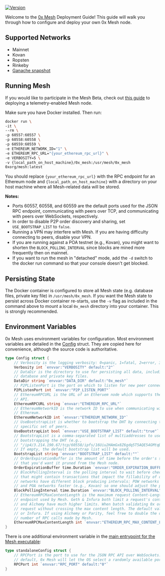 [![Version](https://img.shields.io/badge/version-development-orange.svg)](https://github.com/0xProject/0x-mesh/releases)

Welcome to the [0x Mesh](https://github.com/0xProject/0x-mesh) Deployment Guide!
This guide will walk you through how to configure and deploy your own 0x Mesh
node.

## Supported Networks

-   Mainnet
-   Kovan
-   Ropsten
-   Rinkeby
-   [Ganache snapshot](https://cloud.docker.com/u/0xorg/repository/docker/0xorg/mesh-ganache-cli)

## Running Mesh

If you would like to participate in the Mesh Beta, check out [this guide](../examples/beta_telemetry_node/README.md) to deploying a telemetry-enabled Mesh node.

Make sure you have Docker installed. Then run:

```bash
docker run \
-it \
--rm \
-p 60557:60557 \
-p 60558:60558 \
-p 60559:60559 \
-e ETHEREUM_NETWORK_ID="1" \
-e ETHEREUM_RPC_URL="{your_ethereum_rpc_url}" \
-e VERBOSITY=5 \
-v {local_path_on_host_machine}/0x_mesh:/usr/mesh/0x_mesh
0xorg/mesh:latest
```

You should replace `{your_ethereum_rpc_url}` with the RPC endpoint for an
Ethereum node and `{local_path_on_host_machine}` with a directory on your host
machine where all Mesh-related data will be stored.

**Notes:**

-   Ports 60557, 60558, and 60559 are the default ports used for the JSON RPC endpoint, communicating with peers over TCP, and communicating with peers over WebSockets, respectively.
-   In order to disable P2P order discovery and sharing, set `USE_BOOTSTRAP_LIST` to `false`.
-   Running a VPN may interfere with Mesh. If you are having difficulty connecting to peers, disable your VPN.
-   If you are running against a POA testnet (e.g., Kovan), you might want to shorten the `BLOCK_POLLING_INTERVAL` since blocks are mined more frequently then on mainnet.
-   If you want to run the mesh in "detached" mode, add the `-d` switch to the docker run command so that your console doesn't get blocked.

## Persisting State

The Docker container is configured to store all Mesh state (e.g. database files,
private key file) in `/usr/mesh/0x_mesh`. If you want the Mesh state to persist
across Docker container re-starts, use the `-v` flag as included in the command
above to mount a local `0x_mesh` directory into your container. This is strongly
recommended.

## Environment Variables

0x Mesh uses environment variables for configuration. Most environment variables
are detailed in the [Config](https://godoc.org/github.com/0xProject/0x-mesh/core#Config)
struct. They are copied here for convenience, although the source code is
authoritative.

```go
type Config struct {
	// Verbosity is the logging verbosity: 0=panic, 1=fatal, 2=error, 3=warn, 4=info, 5=debug 6=trace
	Verbosity int `envvar:"VERBOSITY" default:"2"`
	// DataDir is the directory to use for persisting all data, including the
	// database and private key files.
	DataDir string `envvar:"DATA_DIR" default:"0x_mesh"`
	// P2PListenPort is the port on which to listen for new peer connections.
	P2PListenPort int `envvar:"P2P_LISTEN_PORT"`
	// EthereumRPCURL is the URL of an Etheruem node which supports the JSON RPC
	// API.
	EthereumRPCURL string `envvar:"ETHEREUM_RPC_URL"`
	// EthereumNetworkID is the network ID to use when communicating with
	// Ethereum.
	EthereumNetworkID int `envvar:"ETHEREUM_NETWORK_ID"`
	// UseBootstrapList is whether to bootstrap the DHT by connecting to a
	// specific set of peers.
	UseBootstrapList bool `envvar:"USE_BOOTSTRAP_LIST" default:"true"`
	// BootstrapList is a comma-separated list of multiaddresses to use for
	// bootstrapping the DHT (e.g.,
	// "/ip4/3.214.190.67/tcp/60558/ipfs/16Uiu2HAmGx8Z6gdq5T5AQE54GMtqDhDFhizywTy1o28NJbAMMumF").
	// If empty, the default bootstrap list will be used.
	BootstrapList string `envvar:"BOOTSTRAP_LIST" default:""`
	// OrderExpirationBuffer is the amount of time before the order's stipulated expiration time
	// that you'd want it pruned from the Mesh node.
	OrderExpirationBuffer time.Duration `envvar:"ORDER_EXPIRATION_BUFFER" default:"10s"`
	// BlockPollingInterval is the polling interval to wait before checking for a new Ethereum block
	// that might contain transactions that impact the fillability of orders stored by Mesh. Different
	// networks have different block producing intervals: POW networks are typically slower (e.g., Mainnet)
	// and POA networks faster (e.g., Kovan) so one should adjust the polling interval accordingly.
	BlockPollingInterval time.Duration `envvar:"BLOCK_POLLING_INTERVAL" default:"5s"`
	// EthereumRPCMaxContentLength is the maximum request Content-Length accepted by the backing Ethereum RPC
	// endpoint used by Mesh. Geth & Infura both limit a request's content length to 1024 * 512 Bytes. Parity
	// and Alchemy have much higher limits. When batch validating 0x orders, we will fit as many orders into a
	// request without crossing the max content length. The default value is appropriate for operators using Geth
	// or Infura. If using Alchemy or Parity, feel free to double the default max in order to reduce the
	// number of RPC calls made by Mesh.
	EthereumRPCMaxContentLength int `envvar:"ETHEREUM_RPC_MAX_CONTENT_LENGTH" default:"524288"`
}
```

There is one additional environment variable in the [main entrypoint for the
Mesh executable](../cmd/mesh/main.go):

```go
type standaloneConfig struct {
	// RPCPort is the port to use for the JSON RPC API over WebSockets. By
	// default, 0x Mesh will let the OS select a randomly available port.
	RPCPort int `envvar:"RPC_PORT" default:"0"`
}
```
